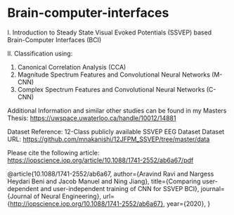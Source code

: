 # Brain-computer-interfaces
I. Introduction to Steady State Visual Evoked Potentials (SSVEP) based Brain-Computer Interfaces (BCI) 

II. Classification using:
  1. Canonical Correlation Analysis (CCA)
  2. Magnitude Spectrum Features and Convolutional Neural Networks (M-CNN) 
  3. Complex Spectrum Features and Convolutional Neural Networks (C-CNN) 

Additional Information and similar other studies can be found in my Masters Thesis:
https://uwspace.uwaterloo.ca/handle/10012/14881

Dataset Reference:
12-Class publicly available SSVEP EEG Dataset
Dataset URL: https://github.com/mnakanishi/12JFPM_SSVEP/tree/master/data

Please cite the following article:
https://iopscience.iop.org/article/10.1088/1741-2552/ab6a67/pdf

@article{10.1088/1741-2552/ab6a67,
	author={Aravind Ravi and Nargess Heydari Beni and Jacob Manuel and Ning Jiang},
	title={Comparing user-dependent and user-independent training of CNN for SSVEP BCI},
	journal={Journal of Neural Engineering},
	url={http://iopscience.iop.org/10.1088/1741-2552/ab6a67},
	year={2020},
	}
